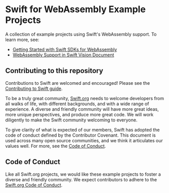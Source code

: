 # Swift for WebAssembly Example Projects

A collection of example projects using Swift's WebAssembly support. To learn more, see:

- [Getting Started with Swift SDKs for WebAssembly](https://www.swift.org/documentation/articles/wasm-getting-started.html)
- [WebAssembly Support in Swift Vision Document](https://github.com/swiftlang/swift-evolution/blob/main/visions/webassembly.md)


## Contributing to this repository

Contributions to Swift are welcomed and encouraged! Please see the
[Contributing to Swift guide](https://swift.org/contributing/).

To be a truly great community, [Swift.org](https://swift.org/) needs to welcome
developers from all walks of life, with different backgrounds, and with a wide
range of experience. A diverse and friendly community will have more great
ideas, more unique perspectives, and produce more great code. We will work
diligently to make the Swift community welcoming to everyone.

To give clarity of what is expected of our members, Swift has adopted the
code of conduct defined by the Contributor Covenant. This document is used
across many open source communities, and we think it articulates our values
well. For more, see the [Code of Conduct](https://swift.org/code-of-conduct/).


## Code of Conduct

Like all Swift.org projects, we would like these example projects to foster a diverse and friendly
community. We expect contributors to adhere to the [Swift.org Code of
Conduct](https://swift.org/code-of-conduct/).
